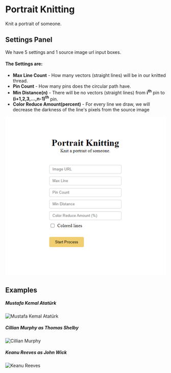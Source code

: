 # Portrait Knitting

Knit a portrait of someone.

## Settings Panel

We have 5 settings and 1 source image url input boxes.

#### The Settings are:

- **Max Line Count** - How many vectors (straight lines) will be in our knitted thread.
- **Pin Count** - How many pins does the circular path have.
- **Min Distance(n)** - There will be no vectors (straight lines) from **i<sup>th</sup>** pin to **(i+1,2,3,...,n-1)<sup>th</sup>** pin.
- **Color Reduce Amount(percent)** - For every line we draw, we will decrease the darkness of the line's pixels from the source image

![Settings Panel](./examples/settings.png)

## Examples

##### Mustafa Kemal Atatürk

![Mustafa Kemal Atatürk](./examples/mka.gif)

##### Cillian Murphy as Thomas Shelby

![Cillian Murphy](./examples/cm.gif)

##### Keanu Reeves as John Wick

![Keanu Reeves](./examples/kr.gif)
